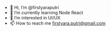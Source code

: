 - 👋 Hi, I’m @firstyaraputri
- 🌱 I’m currently learning Node React
- 💞️ I’m interested in UI/UX
- 📫 How to reach me firstyara.putri@gmail.com

<!---
firstyaraputri/firstyaraputri is a ✨ special ✨ repository because its `README.md` (this file) appears on your GitHub profile.
You can click the Preview link to take a look at your changes.
--->
